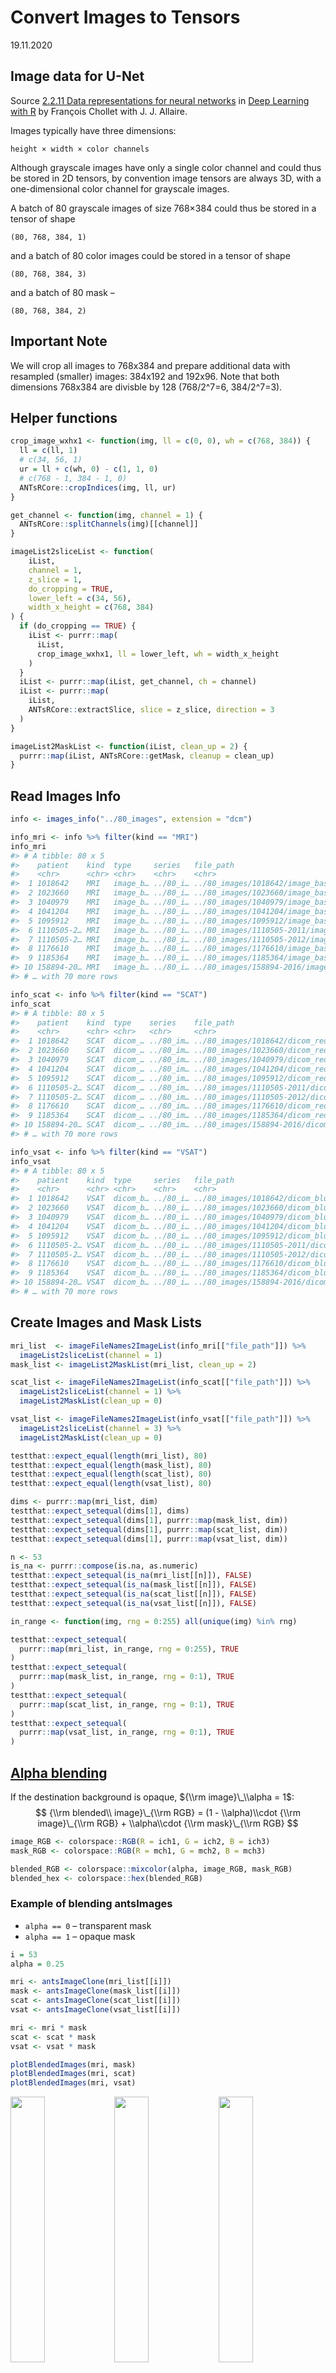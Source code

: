 Convert Images to Tensors
================
19.11.2020

## Image data for U-Net

Source [2.2.11 Data representations for neural
networks](https://livebook.manning.com/book/deep-learning-with-r/chapter-2/48)
in [Deep Learning with
R](https://www.manning.com/books/deep-learning-with-r) by François
Chollet with J. J. Allaire.

Images typically have three dimensions:

    height × width × color channels

Although grayscale images have only a single color channel and could
thus be stored in 2D tensors, by convention image tensors are always 3D,
with a one-dimensional color channel for grayscale images.

A batch of 80 grayscale images of size 768×384 could thus be stored in a
tensor of shape

    (80, 768, 384, 1)

and a batch of 80 color images could be stored in a tensor of shape

    (80, 768, 384, 3)

and a batch of 80 mask –

    (80, 768, 384, 2)

## Important Note

We will crop all images to 768x384 and prepare additional data with
resampled (smaller) images: 384x192 and 192x96. Note that both
dimensions 768x384 are divisble by 128 (768/2^7=6, 384/2^7=3).

## Helper functions

``` r
crop_image_wxhx1 <- function(img, ll = c(0, 0), wh = c(768, 384)) {
  ll = c(ll, 1)
  # c(34, 56, 1)
  ur = ll + c(wh, 0) - c(1, 1, 0)
  # c(768 - 1, 384 - 1, 0)
  ANTsRCore::cropIndices(img, ll, ur)
}
```

``` r
get_channel <- function(img, channel = 1) {
  ANTsRCore::splitChannels(img)[[channel]]
}
```

``` r
imageList2sliceList <- function(
    iList,
    channel = 1,
    z_slice = 1,
    do_cropping = TRUE,
    lower_left = c(34, 56), 
    width_x_height = c(768, 384)
) {
  if (do_cropping == TRUE) {
    iList <- purrr::map(
      iList,
      crop_image_wxhx1, ll = lower_left, wh = width_x_height
    )
  }
  iList <- purrr::map(iList, get_channel, ch = channel)
  iList <- purrr::map(
    iList, 
    ANTsRCore::extractSlice, slice = z_slice, direction = 3
  ) 
}
```

``` r
imageList2MaskList <- function(iList, clean_up = 2) {
  purrr::map(iList, ANTsRCore::getMask, cleanup = clean_up)
}
```

## Read Images Info

``` r
info <- images_info("../80_images", extension = "dcm")
```

``` r
info_mri <- info %>% filter(kind == "MRI")
info_mri
#> # A tibble: 80 x 5
#>    patient    kind  type     series   file_path                                 
#>    <chr>      <chr> <chr>    <chr>    <chr>                                     
#>  1 1018642    MRI   image_b… ../80_i… ../80_images/1018642/image_base/1.2.840.1…
#>  2 1023660    MRI   image_b… ../80_i… ../80_images/1023660/image_base/1.2.840.1…
#>  3 1040979    MRI   image_b… ../80_i… ../80_images/1040979/image_base/1.2.840.1…
#>  4 1041204    MRI   image_b… ../80_i… ../80_images/1041204/image_base/1.2.840.1…
#>  5 1095912    MRI   image_b… ../80_i… ../80_images/1095912/image_base/1.2.840.1…
#>  6 1110505-2… MRI   image_b… ../80_i… ../80_images/1110505-2011/image_base/1.2.…
#>  7 1110505-2… MRI   image_b… ../80_i… ../80_images/1110505-2012/image_base/1.2.…
#>  8 1176610    MRI   image_b… ../80_i… ../80_images/1176610/image_base/1.2.840.1…
#>  9 1185364    MRI   image_b… ../80_i… ../80_images/1185364/image_base/1.2.840.1…
#> 10 158894-20… MRI   image_b… ../80_i… ../80_images/158894-2016/image_base/1.2.8…
#> # … with 70 more rows
```

``` r
info_scat <- info %>% filter(kind == "SCAT")
info_scat
#> # A tibble: 80 x 5
#>    patient    kind  type    series    file_path                                 
#>    <chr>      <chr> <chr>   <chr>     <chr>                                     
#>  1 1018642    SCAT  dicom_… ../80_im… ../80_images/1018642/dicom_red/1.2.840.19…
#>  2 1023660    SCAT  dicom_… ../80_im… ../80_images/1023660/dicom_red/1.2.840.19…
#>  3 1040979    SCAT  dicom_… ../80_im… ../80_images/1040979/dicom_red/1.2.840.19…
#>  4 1041204    SCAT  dicom_… ../80_im… ../80_images/1041204/dicom_red/1.2.840.19…
#>  5 1095912    SCAT  dicom_… ../80_im… ../80_images/1095912/dicom_red/1.2.840.19…
#>  6 1110505-2… SCAT  dicom_… ../80_im… ../80_images/1110505-2011/dicom_red/1.2.8…
#>  7 1110505-2… SCAT  dicom_… ../80_im… ../80_images/1110505-2012/dicom_red/1.2.8…
#>  8 1176610    SCAT  dicom_… ../80_im… ../80_images/1176610/dicom_red/1.2.840.19…
#>  9 1185364    SCAT  dicom_… ../80_im… ../80_images/1185364/dicom_red/1.2.840.19…
#> 10 158894-20… SCAT  dicom_… ../80_im… ../80_images/158894-2016/dicom_red/1.2.84…
#> # … with 70 more rows
```

``` r
info_vsat <- info %>% filter(kind == "VSAT")
info_vsat
#> # A tibble: 80 x 5
#>    patient    kind  type     series   file_path                                 
#>    <chr>      <chr> <chr>    <chr>    <chr>                                     
#>  1 1018642    VSAT  dicom_b… ../80_i… ../80_images/1018642/dicom_blue/1.2.840.1…
#>  2 1023660    VSAT  dicom_b… ../80_i… ../80_images/1023660/dicom_blue/1.2.840.1…
#>  3 1040979    VSAT  dicom_b… ../80_i… ../80_images/1040979/dicom_blue/1.2.840.1…
#>  4 1041204    VSAT  dicom_b… ../80_i… ../80_images/1041204/dicom_blue/1.2.840.1…
#>  5 1095912    VSAT  dicom_b… ../80_i… ../80_images/1095912/dicom_blue/1.2.840.1…
#>  6 1110505-2… VSAT  dicom_b… ../80_i… ../80_images/1110505-2011/dicom_blue/1.2.…
#>  7 1110505-2… VSAT  dicom_b… ../80_i… ../80_images/1110505-2012/dicom_blue/1.2.…
#>  8 1176610    VSAT  dicom_b… ../80_i… ../80_images/1176610/dicom_blue/1.2.840.1…
#>  9 1185364    VSAT  dicom_b… ../80_i… ../80_images/1185364/dicom_blue/1.2.840.1…
#> 10 158894-20… VSAT  dicom_b… ../80_i… ../80_images/158894-2016/dicom_blue/1.2.8…
#> # … with 70 more rows
```

## Create Images and Mask Lists

``` r
mri_list  <- imageFileNames2ImageList(info_mri[["file_path"]]) %>%
  imageList2sliceList(channel = 1)
mask_list <- imageList2MaskList(mri_list, clean_up = 2)

scat_list <- imageFileNames2ImageList(info_scat[["file_path"]]) %>%
  imageList2sliceList(channel = 1) %>%
  imageList2MaskList(clean_up = 0)

vsat_list <- imageFileNames2ImageList(info_vsat[["file_path"]]) %>%
  imageList2sliceList(channel = 3) %>%
  imageList2MaskList(clean_up = 0)
```

``` r
testthat::expect_equal(length(mri_list), 80)
testthat::expect_equal(length(mask_list), 80)
testthat::expect_equal(length(scat_list), 80)
testthat::expect_equal(length(vsat_list), 80)
```

``` r
dims <- purrr::map(mri_list, dim)
testthat::expect_setequal(dims[1], dims)
testthat::expect_setequal(dims[1], purrr::map(mask_list, dim))
testthat::expect_setequal(dims[1], purrr::map(scat_list, dim))
testthat::expect_setequal(dims[1], purrr::map(vsat_list, dim))
```

``` r
n <- 53
is_na <- purrr::compose(is.na, as.numeric)
testthat::expect_setequal(is_na(mri_list[[n]]), FALSE)
testthat::expect_setequal(is_na(mask_list[[n]]), FALSE)
testthat::expect_setequal(is_na(scat_list[[n]]), FALSE)
testthat::expect_setequal(is_na(vsat_list[[n]]), FALSE)
```

``` r
in_range <- function(img, rng = 0:255) all(unique(img) %in% rng)

testthat::expect_setequal(
  purrr::map(mri_list, in_range, rng = 0:255), TRUE
)
testthat::expect_setequal(
  purrr::map(mask_list, in_range, rng = 0:1), TRUE
)
testthat::expect_setequal(
  purrr::map(scat_list, in_range, rng = 0:1), TRUE
)
testthat::expect_setequal(
  purrr::map(vsat_list, in_range, rng = 0:1), TRUE
)
```

## [Alpha blending](https://en.wikipedia.org/wiki/Alpha_compositing#Alpha_blending_)

If the destination background is opaque, ${\\rm image}\_\\alpha = 1$:
$$
{\\rm blended\\ image}\_{\\rm RGB} = 
   (1 - \\alpha)\\cdot {\\rm image}\_{\\rm RGB} + 
      \\alpha\\cdot {\\rm mask}\_{\\rm RGB}
$$

``` r
image_RGB <- colorspace::RGB(R = ich1, G = ich2, B = ich3)
mask_RGB <- colorspace::RGB(R = mch1, G = mch2, B = mch3)

blended_RGB <- colorspace::mixcolor(alpha, image_RGB, mask_RGB)
blended_hex <- colorspace::hex(blended_RGB)
```

### Example of blending antsImages

-   `alpha == 0` – transparent mask
-   `alpha == 1` – opaque mask

``` r
i = 53
alpha = 0.25

mri <- antsImageClone(mri_list[[i]])
mask <- antsImageClone(mask_list[[i]])
scat <- antsImageClone(scat_list[[i]])
vsat <- antsImageClone(vsat_list[[i]])

mri <- mri * mask
scat <- scat * mask
vsat <- vsat * mask
```

``` r
plotBlendedImages(mri, mask)
plotBlendedImages(mri, scat)
plotBlendedImages(mri, vsat)
```

<img src="man/figures/10_images_to_tensors-figures-blended1-1.png" width="33%" /><img src="man/figures/10_images_to_tensors-figures-blended1-2.png" width="33%" /><img src="man/figures/10_images_to_tensors-figures-blended1-3.png" width="33%" />

# Images Lists to Tensors

``` r
imageList2arrayList <- function(iList) {
  purrr::map(iList, as.array)
}
```

``` r
mask_alist <- imageList2arrayList(mask_list)
mri_alist <- imageList2arrayList(mri_list)
scat_alist <- imageList2arrayList(scat_list)
vsat_alist <- imageList2arrayList(vsat_list)
```

``` r
class(mri_alist[[53]])
#> [1] "matrix" "array"
```

``` r
arrayList2Tensor <- function(aList, dim_names = info_mri$patient) {
  n_images <- length(aList)
  dims = dim(aList[[1]])

  y_train <- array(
    data = NA,
    dim = c(n_images, dims)
  )

  for (i in seq_along(aList)) {
    y_train[i,,] <- aList[[i]]
  }

  dimnames(y_train)[[1]] <- dim_names

  y_train
}
```

``` r
mri_train <- arrayList2Tensor(mri_alist)
str(mri_train)
#>  num [1:80, 1:768, 1:384] 0 0 0 0 0 0 0 0 0 0 ...
#>  - attr(*, "dimnames")=List of 3
#>   ..$ : chr [1:80] "1018642" "1023660" "1040979" "1041204" ...
#>   ..$ : NULL
#>   ..$ : NULL

mask_train <- arrayList2Tensor(mask_alist)

# mask_train[mask_train == 0] <- NA
# mri_train <- mri_train * mask_train
```

``` r
scat_train <- arrayList2Tensor(scat_alist)
# scat_train <- scat_train * mask_train
```

``` r
vsat_train <- arrayList2Tensor(vsat_alist)
# vsat_train <- vsat_train * mask_train
```

### Check if dimnames are parallel to image indexes

``` r
plot_array2d(mri_train[5,,], title = dimnames(mri_train)[[1]][[5]])
plot_array2d(mri_train[29,,], title = dimnames(mri_train)[[1]][[29]])
```

<img src="man/figures/10_images_to_tensors-figures2-side2-1.png" width="48%" /><img src="man/figures/10_images_to_tensors-figures2-side2-2.png" width="48%" />

``` r
plot_array2d(scat_train[46,,], title = dimnames(scat_train)[[1]][[46]])
plot_array2d(scat_train["700120",,], title = dimnames(scat_train)[[1]][[46]])
```

<img src="man/figures/10_images_to_tensors-figures2-side3-1.png" width="48%" /><img src="man/figures/10_images_to_tensors-figures2-side3-2.png" width="48%" />

``` r
plot_array2d(vsat_train[51,,], title = dimnames(vsat_train)[[1]][[51]])
plot_array2d(vsat_train[53,,], title = dimnames(vsat_train)[[1]][[53]])
```

<img src="man/figures/10_images_to_tensors-figures2-side4-1.png" width="48%" /><img src="man/figures/10_images_to_tensors-figures2-side4-2.png" width="48%" />

``` r
dim(vsat_train[53,,])
#> [1] 768 384
table(vsat_train[53,,])
#> 
#>      0      1 
#> 284002  10910
```

Possible BUG:  
Removed 211608 rows containing missing values (geom\_raster).

``` r
# plot_array2d(vsat_train[53,,])
plot_array2d(vsat_train[53,,] * mask_train[53,,])
```

<img src="man/figures/10_images_to_tensors-unnamed-chunk-25-1.png" width="100%" />

``` r
table(as.numeric(mask_train[53,,]), exclude = NULL)
#> 
#>      0      1 
#> 211608  83304
```

``` r
prod(dim(mask_train[53,,]))
#> [1] 294912
83304+211608
#> [1] 294912
```

``` r
mask53 <- getMask(mri_list[[53]])
invisible(plot(mri_list[[53]], mask53, alpha = 0.4, doCropping = FALSE))
```

<img src="man/figures/10_images_to_tensors-unnamed-chunk-28-1.png" width="100%" />

``` r
range(mask53)
#> [1] 0 1
```

``` r
plot_array2d(mri_train[53,,])
```

<img src="man/figures/10_images_to_tensors-unnamed-chunk-29-1.png" width="100%" />

``` r
dims <- dim(vsat_train[53,,])

vec <- as.numeric(vsat_train[53,,])
length(vec[is.nan(vec)])
#> [1] 0
vec[is.nan(vec)] <- 0
range(vec)
#> [1] 0 1

vsat_train[53,,] <- array(vec, dim = dims) 
maxi = max(vsat_train[53,,], na.rm = TRUE)
maxi
#> [1] 1

plot_array2d(vsat_train[53,,])
```

<img src="man/figures/10_images_to_tensors-unnamed-chunk-30-1.png" width="100%" />

``` r
# plot_array2d(vsat_train[54,,])
# plot_array2d(vsat_train[59,,])

# vsat[53,,][is.nan(vsat[53,,])] <- NA
# vsat[53,,] <- vsat[53,,] / maxi
# is.nan(maxi)
# is.na(maxi)
# maxi == 0
```

## Resampling Tensors

Use these functions `ANTsRNet::resampleTensor`,
`reticulate::array_reshape`.

## AdvR: missing values

``` r
NA > 5
#> [1] NA
NA > NA
#> [1] NA
10 * NA
#> [1] NA
!NA
#> [1] NA
```

``` r
NA | TRUE
#> [1] TRUE
NA & FALSE
#> [1] FALSE
```

``` r
0/0
#> [1] NaN
1/0
#> [1] Inf
-1/0
#> [1] -Inf
1/Inf
#> [1] 0
```

``` r
# x == NA
empty = c()
is.finite(empty)
#> logical(0)
empty[is.finite(empty)]
#> NULL
empty[is.na(empty)] 
#> NULL
maxi = max(empty[is.finite(empty)])
#> Warning in base::max(x, ..., na.rm = na.rm): no non-missing arguments to max;
#> returning -Inf
is.finite(maxi)
#> [1] FALSE
cat("---\n")
#> ---
x <- c(NA, 5, NA, 10)
is.na(x)
#> [1]  TRUE FALSE  TRUE FALSE
is.finite(x)
#> [1] FALSE  TRUE FALSE  TRUE
x[is.finite(x)]
#> [1]  5 10
x[!is.na(x)]
#> [1]  5 10
max(x[!is.na(x)])
#> [1] 10
y <- c(NaN, 5, NaN, 10)
is.na(y)
#> [1]  TRUE FALSE  TRUE FALSE
is.finite(y)
#> [1] FALSE  TRUE FALSE  TRUE
y[is.finite(y)]
#> [1]  5 10
y[!is.na(y)]
#> [1]  5 10
max(y[!is.na(y)])
#> [1] 10
z <- c(Inf, 5, -Inf, 10)
is.na(z)
#> [1] FALSE FALSE FALSE FALSE
is.finite(z)
#> [1] FALSE  TRUE FALSE  TRUE
z[is.finite(z)]
#> [1]  5 10
z[!is.na(z)]
#> [1]  Inf    5 -Inf   10
max(z[!is.na(z)])
#> [1] Inf
```

``` r
?max
#> Help on topic 'max' was found in the following packages:
#> 
#>   Package               Library
#>   ANTsRCore             /Users/wbzyl/Library/R/4.0/library
#>   base                  /Library/Frameworks/R.framework/Resources/library
#> 
#> 
#> Using the first match ...
max(c(1, -Inf))
#> [1] 1

max(c())
#> Warning in base::max(x, ..., na.rm = na.rm): no non-missing arguments to max;
#> returning -Inf
#> [1] -Inf
max(NA, na.rm = TRUE)
#> Warning in base::max(x, ..., na.rm = na.rm): no non-missing arguments to max;
#> returning -Inf
#> [1] -Inf
max(NaN, na.rm = TRUE)
#> Warning in base::max(x, ..., na.rm = na.rm): no non-missing arguments to max;
#> returning -Inf
#> [1] -Inf

maxi <- max(c())
#> Warning in base::max(x, ..., na.rm = na.rm): no non-missing arguments to max;
#> returning -Inf
!is.finite(maxi) | maxi == 0
#> [1] TRUE
maxi <- 0
!is.finite(maxi) | maxi == 0
#> [1] TRUE
```

## Looking thru colorspace

``` r
A = c(0.5, 1, 0, NA, NaN, Inf)
B = c(0.5, 1, 0, 0.5, 0.5, 0.5)
tb <- colorspace::RGB(R = A, G = B, B = B)
tb
#>        R   G   B
#> [1,] 0.5 0.5 0.5
#> [2,] 1.0 1.0 1.0
#> [3,] 0.0 0.0 0.0
#> [4,]  NA 0.5 0.5
#> [5,] NaN 0.5 0.5
#> [6,] Inf 0.5 0.5
```

``` r
col <- colorspace::hex(tb)
col
#> [1] "#BCBCBC" "#FFFFFF" "#000000" NA        NA        NA
is.na(col[1])
#> [1] FALSE
is.na(col[4])
#> [1] TRUE
```

``` r
ord <- as.character(levels(factor(col)))
ord
#> [1] "#000000" "#BCBCBC" "#FFFFFF"
ord[2]
#> [1] "#BCBCBC"
```

``` r
f <- factor(col)
f
#> [1] #BCBCBC #FFFFFF #000000 <NA>    <NA>    <NA>   
#> Levels: #000000 #BCBCBC #FFFFFF
levels(f)
#> [1] "#000000" "#BCBCBC" "#FFFFFF"
```
